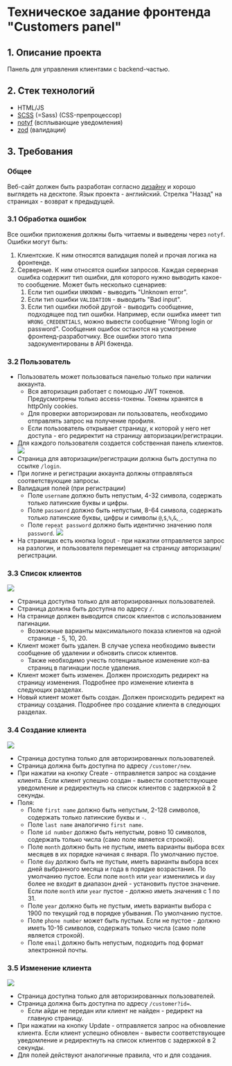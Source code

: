 # Техническое задание фронтенда "Customers panel"
## 1. Описание проекта
Панель для управления клиентами с backend-частью.
## 2. Стек технологий
- HTML/JS
- [SCSS](https://sass-scss.ru/) (=Sass) (CSS-препроцессор)
- [notyf](https://carlosroso.com/notyf/) (всплывающие уведомления)
- [zod](https://zod.dev/) (валидации)
## 3. Требования
### Общее
Веб-сайт должен быть разработан согласно [дизайну](https://www.figma.com/design/SHQosRRYgD8OrkY0yEUBN0/%D0%92%D0%B5%D0%B1-%D1%81%D0%B0%D0%B9%D1%82-%22Customers-Panel%22?node-id=11-2&t=yKiZwJiPbD54jOpj-1) и хорошо выглядеть на десктопе.
Язык проекта - английский.
Стрелка "Назад" на страницах - возврат к предыдущей.

### 3.1 Обработка ошибок
Все ошибки приложения должны быть читаемы и выведены через `notyf`.
Ошибки могут быть:
1. Клиентские. К ним относятся валидация полей и прочая логика на фронтенде.
2. Серверные. К ним относятся ошибки запросов. Каждая серверная ошибка содержит тип ошибки, для которого нужно выводить какое-то сообщение. Может быть несколько сценариев:
	1. Если тип ошибки `UNKNOWN` - выводить "Unknown error".
	2. Если тип ошибки `VALIDATION` - выводить "Bad input".
	3. Если тип ошибки любой другой - выводить сообщение, подходящее под тип ошибки. Например, если ошибка имеет тип `WRONG_CREDENTIALS`, можно вывести сообщение "Wrong login or password". Сообщения ошибок остаются на усмотрение фронтенд-разработчику. Все ошибки этого типа задокументированы в API бэкенда.

### 3.2 Пользователь
- Пользователь может пользоваться панелью только при наличии аккаунта.
	- Вся авторизация работает с помощью JWT токенов. Предусмотрены только access-токены. Токены хранятся в httpOnly cookies.
	- Для проверки авторизирован ли пользователь, необходимо отправлять запрос на получение профиля.
	- Если пользователь открывает страницу, к которой у него нет доступа - его редиректит на страницу авторизации/регистрации.
- Для каждого пользователя создается собственная панель клиентов.
![](projects/frontend/customers-panel/assets/20240918095634.png)
- Страница для авторизации/регистрации должна быть доступна по ссылке `/login`.
- При логине и регистрации аккаунта должны отправляться соответствующие запросы.
- Валидация полей (при регистрации)
	- Поле `username` должно быть непустым, 4-32 символа, содержать только латинские буквы и цифры.
	- Поле `password` должно быть непустым, 8-64 символа, содержать только латинские буквы, цифры и символы `@`,`$`,`%`,`&`,`_`.
	- Поле `repeat password` должно быть идентично значению поля `password`.
![](projects/frontend/customers-panel/assets/20240918102831.png)
- На страницах есть кнопка logout - при нажатии отправляется запрос на разлогин, и пользователя перемещает на страницу авторизации/регистрации.

### 3.3 Список клиентов
![](projects/frontend/customers-panel/assets/20240918114950.png)
- Страница доступна только для авторизированных пользователей.
- Страница должна быть доступна по адресу `/`.
- На странице должен выводится список клиентов с использованием пагинации.
	- Возможные варианты максимального показа клиентов на одной странице - 5, 10, 20.
- Клиент может быть удален. В случае успеха необходимо вывести сообщение об удалении и обновить список клиентов.
	- Также необходимо учесть потенциальное изменение кол-ва страниц в пагинации после удаления.
- Клиент может быть изменен. Должен происходить редирект на страницу изменения. Подробнее про изменение клиента в следующих разделах.
- Новый клиент может быть создан. Должен происходить редирект на страницу создания. Подробнее про создание клиента в следующих разделах.

### 3.4 Создание клиента
![](projects/frontend/customers-panel/assets/20240918112206.png)
- Страница доступна только для авторизированных пользователей.
- Страница должна быть доступна по адресу `/customer/new`.
- При нажатии на кнопку Create - отправляется запрос на создание клиента. Если клиент успешно создан - вывести соответствующее уведомление и редиректнуть на список клиентов с задержкой в 2 секунды.
- Поля:
	- Поле `first name` должно быть непустым, 2-128 символов, содержать только латинские буквы и `-`.
	- Поле `last name` аналогично `first name`.
	- Поле `id number` должно быть непустым, ровно 10 символов, содержать только числа (само поле является строкой).
	- Поле `month` должно быть не пустым, иметь варианты выбора всех месяцев в их порядке начиная с января. По умолчанию пустое.
	- Поле `day` должно быть не пустым, иметь варианты выбора всех дней выбранного месяца и года в порядке возрастания. По умолчанию пустое. Если поле `month` или `year` изменились и `day` более не входит в диапазон дней - установить пустое значение. Если поле `month` или `year` пустое - должно иметь значения с 1 по 31.
	- Поле `year` должно быть не пустым, иметь варианты выбора с 1900 по текущий год в порядке убывания. По умолчанию пустое.
	- Поле `phone number` может быть пустым. Если не пустое - должно иметь 10-16 символов, содержать только числа (само поле является строкой).
	- Поле `email` должно быть непустым, подходить под формат электронной почты.

### 3.5 Изменение клиента
![](projects/frontend/customers-panel/assets/20240918122155.png)
- Страница доступна только для авторизированных пользователей.
- Страница должна быть доступна по адресу `/customer?id=`.
	- Если айди не передан или клиент не найден - редирект на главную страницу.
- При нажатии на кнопку Update - отправляется запрос на обновление клиента. Если клиент успешно обновлен - вывести соответствующее уведомление и редиректнуть на список клиентов с задержкой в 2 секунды.
- Для полей действуют аналогичные правила, что и для создания.